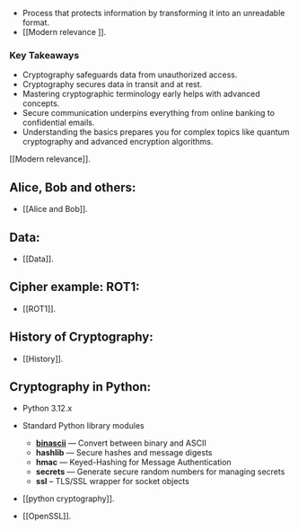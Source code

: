 - Process that protects information by transforming it into an unreadable format.
- [[Modern relevance ]].
### **Key Takeaways**

- Cryptography safeguards data from unauthorized access.
- Cryptography secures data in transit and at rest.
- Mastering cryptographic terminology early helps with advanced concepts.
- Secure communication underpins everything from online banking to confidential emails.
- Understanding the basics prepares you for complex topics like quantum cryptography and advanced encryption algorithms.

[[Modern relevance]].


## Alice, Bob and others:
- [[Alice and Bob]].

## Data:
- [[Data]].

## Cipher example: ROT1:
- [[ROT1]].


## History of Cryptography:
- [[History]].


## Cryptography in Python:

- Python 3.12.x
- Standard Python library modules
    - [**binascii**](https://docs.python.org/3/library/binascii.html) — Convert between binary and ASCII
    - **hashlib** — Secure hashes and message digests
    - **hmac** — Keyed-Hashing for Message Authentication
    - **secrets** — Generate secure random numbers for managing secrets
    - **ssl** – TLS/SSL wrapper for socket objects

- [[python cryptography]].
- [[OpenSSL]].